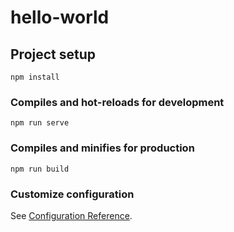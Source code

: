 # hello-world

## Project setup
```
npm install
```

### Compiles and hot-reloads for development
```
npm run serve
```

### Compiles and minifies for production
```
npm run build
```

### Customize configuration
See [Configuration Reference](https://cli.vuejs.org/config/).


<!-- 
    IF RUNNING INTO VUE CREAT ERRORS
        npm cache verify
        npm i -g @vue/cli@latest
 -->